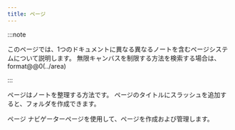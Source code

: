 ```yaml
---
title: ページ
---
```


:::note

このページでは、1つのドキュメントに異なる異なるノートを含むページシステムについて説明します。 無限キャンバスを制限する方法を検索する場合は、format@@0(../area)

:::

ページはノートを整理する方法です。
ページのタイトルにスラッシュを追加すると、フォルダを作成できます。

ページ ナビゲーターページを使用して、ページを作成および管理します。
